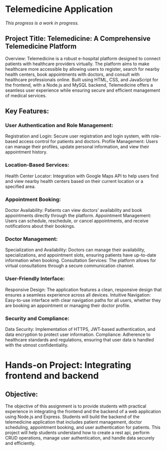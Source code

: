 # Telemedicine Application

*This progress is a work in progress.*

## Project Title: Telemedicine: A Comprehensive Telemedicine Platform

Overview: Telemedicine is a robust e-hospital platform designed to connect patients with healthcare providers virtually. The platform aims to make healthcare more accessible by allowing users to register, search for nearby health centers, book appointments with doctors, and consult with healthcare professionals online. Built using HTML, CSS, and JavaScript for the frontend, with a Node.js and MySQL backend, Telemedicine offers a seamless user experience while ensuring secure and efficient management of medical services.

## Key Features:

### User Authentication and Role Management:

Registration and Login: Secure user registration and login system, with role-based access control for patients and doctors.
Profile Management: Users can manage their profiles, update personal information, and view their appointment history.

### Location-Based Services:

Health Center Locator: Integration with Google Maps API to help users find and view nearby health centers based on their current location or a specified area.

### Appointment Booking:

Doctor Availability: Patients can view doctors' availability and book appointments directly through the platform.
Appointment Management: Users can schedule, reschedule, or cancel appointments, and receive notifications about their bookings.

### Doctor Management:

Specialization and Availability: Doctors can manage their availability, specializations, and appointment slots, ensuring patients have up-to-date information when booking.
Consultation Services: The platform allows for virtual consultations through a secure communication channel.

### User-Friendly Interface:

Responsive Design: The application features a clean, responsive design that ensures a seamless experience across all devices.
Intuitive Navigation: Easy-to-use interface with clear navigation paths for all users, whether they are booking an appointment or managing their doctor profile.

### Security and Compliance:

Data Security: Implementation of HTTPS, JWT-based authentication, and data encryption to protect user information.
Compliance: Adherence to healthcare standards and regulations, ensuring that user data is handled with the utmost confidentiality.


# Hands-on Project: Integrating frontend and backend

## **Objective:**
The objective of this assignment is to provide students with practical experience in integrating the frontend and the backend of a web application using Node.js and Express. Students will build the backend of the telemedicine application that includes patient management, doctor scheduling, appointment booking, and user authentication for patients. This project will help students understand how to create a rest api, perform CRUD operations, manage user authentication, and handle data securely and efficiently.

